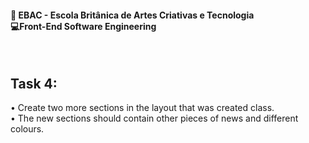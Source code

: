 <h4>📖 EBAC - Escola Britânica de Artes Criativas e Tecnologia<br />
    💻Front-End Software Engineering
</h4>
<br />
<h2>Task 4: </h2>
<p>
    • Create two more sections in the layout that was created class. <br />
    • The new sections should contain other pieces of news and different colours.<br />
</p>